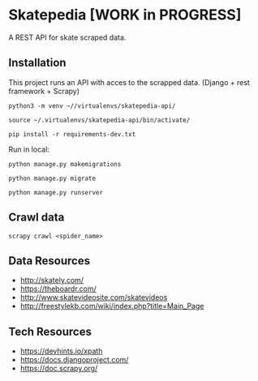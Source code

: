 # Skatepedia [WORK in PROGRESS]

A REST API for skate scraped data.


## Installation

This project runs an API with acces to the scrapped data. (Django + rest framework + Scrapy)

`python3 -m venv ~//virtualenvs/skatepedia-api/`

`source ~/.virtualenvs/skatepedia-api/bin/activate/`

`pip install -r requirements-dev.txt`


Run in local:


`python manage.py makemigrations`

`python manage.py migrate`

`python manage.py runserver`


## Crawl data

`scrapy crawl <spider_name>`



## Data Resources

- http://skately.com/
- https://theboardr.com/
- http://www.skatevideosite.com/skatevideos
- http://freestylekb.com/wiki/index.php?title=Main_Page


## Tech Resources

- https://devhints.io/xpath
- https://docs.djangoproject.com/
- https://doc.scrapy.org/
